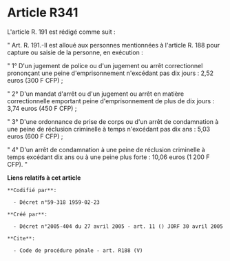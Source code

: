 # Article R341

L'article R. 191 est rédigé comme suit : 

" Art. R. 191.-Il est alloué aux personnes mentionnées à l'article R. 188 pour capture ou saisie de la personne, en
exécution : 

" 1° D'un jugement de police ou d'un jugement ou arrêt correctionnel prononçant une peine d'emprisonnement n'excédant pas dix
jours : 2,52 euros (300 F CFP) ; 

" 2° D'un mandat d'arrêt ou d'un jugement ou arrêt en matière correctionnelle emportant peine d'emprisonnement de plus de dix
jours : 3,74 euros (450 F CFP) ; 

" 3° D'une ordonnance de prise de corps ou d'un arrêt de condamnation à une peine de réclusion criminelle à temps n'excédant
pas dix ans : 5,03 euros (600 F CFP) ; 

" 4° D'un arrêt de condamnation à une peine de réclusion criminelle à temps excédant dix ans ou à une peine plus forte :
10,06 euros (1 200 F CFP). "

**Liens relatifs à cet article**

	**Codifié par**:

	  - Décret n°59-318 1959-02-23

	**Créé par**:

	  - Décret n°2005-404 du 27 avril 2005 - art. 11 () JORF 30 avril 2005

	**Cite**:

	  - Code de procédure pénale - art. R188 (V)
